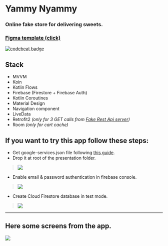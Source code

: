 # Yammy Nyammy
### Online fake store for delivering sweets.
### **[Figma template (click)](https://www.figma.com/file/zYyr1oB31QX1yDd2RIYqJV/YammyNyammy?node-id=0%3A1)**  
[![codebeat badge](https://codebeat.co/badges/1c14a73f-7be7-471e-9c1d-9ba5b24d18cc)](https://codebeat.co/projects/github-com-ph00per-yammy-nyammy-master)
## **Stack**
- MVVM
- Koin
- Kotlin Flows
- Firebase (Firestore + Firebase Auth)
- Kotlin Coroutines
- Material Design
- Navigation component
- LiveData
- Retrofit2 *(only for 3 GET calls from [Fake Rest Api server](https://github.com/ph00per/Fake-json-server-for-Yammy-Nyammy))*
- Room *(only for cart cache)*
    
## **If you want to try this app follow these steps:**  
- Get google-services.json file following [this guide](https://firebase.google.com/docs/android/setup?hl=ru#console).  
- Drop it at root of the presentation folder.  
> ![](https://sun1-30.userapi.com/dKGoqY54DTzOFhWjXBZ53DiVMK0meVXmyR9p_A/uAQsHZ_1ZjQ.jpg)  
- Enable email & password authentication in firebase console.  
> ![](https://sun9-72.userapi.com/XpRJm5kJ3fkxoCssGEcQqWKjy191dAREkCGM7w/WOB29t6cVvM.jpg)  
- Create Cloud Firestore database in test mode.
> ![](https://sun1-98.userapi.com/DISNMaTtvVJvqW69oJzuQ1ZKUtgnvCrz0zVgPw/vS9ygGkCMrs.jpg)  
  
 ---
## Here some screens from the app.  
![](https://psv4.userapi.com/c856528/u63877244/docs/d9/780db6b9ba5a/tbbeb-n0df9.jpg?extra=jAOCCPlmKlXWTbuw0kezgYHGB1cIdphTYFDk_WWNoau9ZkgjyxPu-ZkJsH9lJ76-dTLn5LmiJCbgkLWwX0GXPSnNZrFc1gww1ggYsPa_ifYNoXCGllseHzVgGEpbSCNdQTa9IzOeZfTS65MgaXScY2Q)